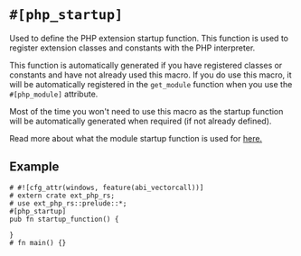 # `#[php_startup]`

Used to define the PHP extension startup function. This function is used to
register extension classes and constants with the PHP interpreter.

This function is automatically generated if you have registered classes or
constants and have not already used this macro. If you do use this macro, it
will be automatically registered in the `get_module` function when you use the
`#[php_module]` attribute.

Most of the time you won't need to use this macro as the startup function will
be automatically generated when required (if not already defined).

Read more about what the module startup function is used for
[here.](https://www.phpinternalsbook.com/php7/extensions_design/php_lifecycle.html#module-initialization-minit)

## Example

```rust,no_run
# #![cfg_attr(windows, feature(abi_vectorcall))]
# extern crate ext_php_rs;
# use ext_php_rs::prelude::*;
#[php_startup]
pub fn startup_function() {

}
# fn main() {}
```
